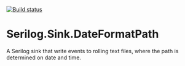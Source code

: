 [![Build status](https://ci.appveyor.com/api/projects/status/48iiyw5d826f858o?svg=true)](https://ci.appveyor.com/project/TorMartin74/serilog-sinks-date-format-path)


# Serilog.Sink.DateFormatPath

A Serilog sink that write events to rolling text files, where the path is determined on date and time.




